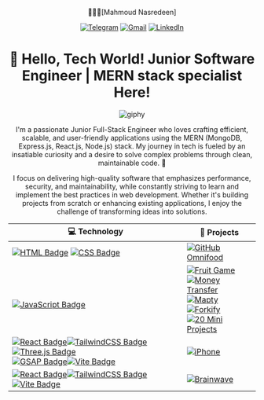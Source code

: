 
<div align = "center">

👨🏻‍💻[Mahmoud Nasredeen] 

[![Telegram](https://img.shields.io/badge/-Telegram-2CA5E0?style=for-the-badge&logo=telegram&logoColor=FFFFFF)](https://t.me/MahmoudAhmed090)
[![Gmail](https://img.shields.io/badge/-Gmail-D14836?style=for-the-badge&logo=gmail&logoColor=FFFFFF)](mailto:Mahmoud0114829@gmail.com)
[![LinkedIn](https://img.shields.io/badge/-LinkedIn-0077B5?style=for-the-badge&logo=linkedin&logoColor=FFFFFF)](https://www.linkedin.com/in/mahmoud-nasredeen/)

# 👋 Hello, Tech World! Junior Software Engineer | MERN stack specialist  Here!

![giphy](https://github.com/user-attachments/assets/4a1ae3f6-fee9-49c9-b6d6-8facb0c5e73e)


I'm a passionate Junior Full-Stack Engineer who loves crafting efficient, scalable, and user-friendly applications using the MERN (MongoDB, Express.js, React.js, Node.js) stack. My journey in tech is fueled by an insatiable curiosity and a desire to solve complex problems through clean, maintainable code. 🚀

I focus on delivering high-quality software that emphasizes performance, security, and maintainability, while constantly striving to learn and implement the best practices in web development. Whether it's building projects from scratch or enhancing existing applications, I enjoy the challenge of transforming ideas into solutions.


| 💻 **Technology**                                                                                                                                                                                                                                                                                                                                                                                                                                                                                                                                                                                                                                                                               | 🚀 **Projects**                                                                                                                                                                                                                                                                                                                                                                                                                                                                                                                                                                                                                                                                                                                    |
| ----------------------------------------------------------------------------------------------------------------------------------------------------------------------------------------------------------------------------------------------------------------------------------------------------------------------------------------------------------------------------------------------------------------------------------------------------------------------------------------------------------------------------------------------------------------------------------------------------------------------------------------------------------------------------------------------- | ---------------------------------------------------------------------------------------------------------------------------------------------------------------------------------------------------------------------------------------------------------------------------------------------------------------------------------------------------------------------------------------------------------------------------------------------------------------------------------------------------------------------------------------------------------------------------------------------------------------------------------------------------------------------------------------------------------------------------------- |
| [![HTML Badge](https://img.shields.io/badge/-HTML-E34F26?style=for-the-badge&labelColor=black&logo=html5&logoColor=E34F26)](#)  [![CSS Badge](https://img.shields.io/badge/-CSS-1572B6?style=for-the-badge&labelColor=black&logo=css3&logoColor=1572B6)](#)                                                                                                                                                                                                                                                                                                                                                                                                                                     | [![GitHub Omnifood](https://img.shields.io/badge/-Omnifood-181717?style=for-the-badge&logo=github&logoColor=FFFFFF)](https://github.com/Mahmoud9-dev/Omnifood.git)                                                                                                                                                                                                                                                                                                                                                                                                                                                                                                                                                                 |
| <br>[![JavaScript Badge](https://img.shields.io/badge/-JavaScript-F7DF1E?style=for-the-badge&labelColor=black&logo=javascript&logoColor=F7DF1E)](#)                                                                                                                                                                                                                                                                                                                                                                                                                                                                                                                                             | [![Fruit Game](https://img.shields.io/badge/-Fruit%20Game-181717?style=for-the-badge&logo=github&logoColor=FFFFFF)](https://github.com/Mahmoud9-dev/Money-Transfer.git)<br>[![Money Transfer](https://img.shields.io/badge/-Money%20Transfer-181717?style=for-the-badge&logo=github&logoColor=FFFFFF)](https://github.com/Mahmoud9-dev/Money-Transfer.git)<br>[![Mapty](https://img.shields.io/badge/-Mapty-181717?style=for-the-badge&logo=github&logoColor=FFFFFF)](#)<br>[![Forkify](https://img.shields.io/badge/-Forkify-181717?style=for-the-badge&logo=github&logoColor=FFFFFF)](#)<br>[![20 Mini Projects](https://img.shields.io/badge/-20%20Mini%20Projects-181717?style=for-the-badge&logo=github&logoColor=FFFFFF)](#) |
| [![React Badge](https://img.shields.io/badge/-React-61DAFB?style=for-the-badge&labelColor=black&logo=react&logoColor=61DAFB)](#)[![TailwindCSS Badge](https://img.shields.io/badge/-TailwindCSS-38B2AC?style=for-the-badge&labelColor=black&logo=tailwind-css&logoColor=38B2AC)](#)[![Three.js Badge](https://img.shields.io/badge/-Three.js-000000?style=for-the-badge&labelColor=black&logo=three.js&logoColor=FFFFFF)](#)<br>[![GSAP Badge](https://img.shields.io/badge/-GSAP-88CE02?style=for-the-badge&labelColor=black&logo=greensock&logoColor=88CE02)](#)[![Vite Badge](https://img.shields.io/badge/-Vite-646CFF?style=for-the-badge&labelColor=black&logo=vite&logoColor=646CFF)](#) | [![iPhone](https://img.shields.io/badge/-iPhone-181717?style=for-the-badge&logo=github&logoColor=FFFFFF)](https://github.com/Mahmoud9-dev/Iphone.git)<br>                                                                                                                                                                                                                                                                                                                                                                                                                                                                                                                                                                          |
| [![React Badge](https://img.shields.io/badge/-React-61DAFB?style=for-the-badge&labelColor=black&logo=react&logoColor=61DAFB)](#)[![TailwindCSS Badge](https://img.shields.io/badge/-TailwindCSS-38B2AC?style=for-the-badge&labelColor=black&logo=tailwind-css&logoColor=38B2AC)](#) [![Vite Badge](https://img.shields.io/badge/-Vite-646CFF?style=for-the-badge&labelColor=black&logo=vite&logoColor=646CFF)](#)                                                                                                                                                                                                                                                                               | [![Brainwave](https://img.shields.io/badge/-Brainwave-181717?style=for-the-badge&logo=github&logoColor=FFFFFF)]([https://github.com/Mahmoud9-dev/Iphone.git](https://github.com/Mahmoud9-dev/Brainwave.git))                                                                                                                                                                                                                                                                                                                                                                                                                                                                                                                       |


</div>
